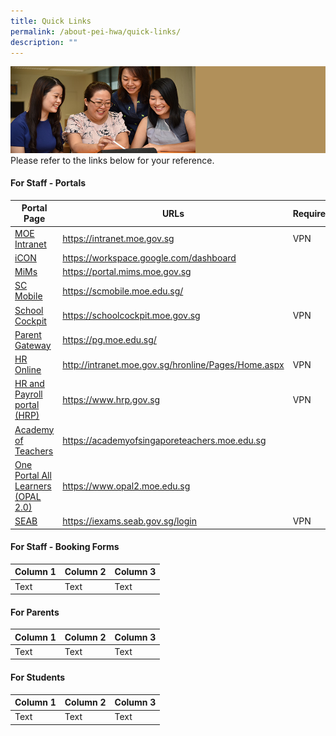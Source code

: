 ```yaml
---
title: Quick Links
permalink: /about-pei-hwa/quick-links/
description: ""
---
```

![](/images/Website%20Banners%20Subpage/948x260%20masterhead%20-%20About%20Pei%20Hwa4.jpg)
Please refer to the links below for your reference.  

#### For Staff - Portals
| Portal Page | URLs | Requirements |
| -------- | -------- | -------- |
[MOE Intranet](https://intranet.moe.gov.sg) |	https://intranet.moe.gov.sg|VPN
[iCON](https://workspace.google.com/dashboard)|https://workspace.google.com/dashboard|
[MiMs](https://portal.mims.moe.gov.sg)|https://portal.mims.moe.gov.sg|
[SC Mobile](https://scmobile.moe.edu.sg/)|https://scmobile.moe.edu.sg/|
[School Cockpit](https://schoolcockpit.moe.gov.sg)|https://schoolcockpit.moe.gov.sg|VPN
[Parent Gateway](https://pg.moe.edu.sg/)|https://pg.moe.edu.sg/|
[HR Online](http://intranet.moe.gov.sg/hronline/Pages/Home.aspx)|http://intranet.moe.gov.sg/hronline/Pages/Home.aspx|VPN
[HR and Payroll portal (HRP)](https://www.hrp.gov.sg)|https://www.hrp.gov.sg|VPN
[Academy of Teachers](https://academyofsingaporeteachers.moe.edu.sg)|https://academyofsingaporeteachers.moe.edu.sg|
[One Portal All Learners (OPAL 2.0)](https://www.opal2.moe.edu.sg)|https://www.opal2.moe.edu.sg|
[SEAB](https://iexams.seab.gov.sg/login)|https://iexams.seab.gov.sg/login|VPN



#### For Staff - Booking  Forms
| Column 1 | Column 2 | Column 3 |
| -------- | -------- | -------- |
| Text     | Text     | Text     |







#### For Parents
| Column 1 | Column 2 | Column 3 |
| -------- | -------- | -------- |
| Text     | Text     | Text     |



#### For Students
| Column 1 | Column 2 | Column 3 |
| -------- | -------- | -------- |
| Text     | Text     | Text     |






















